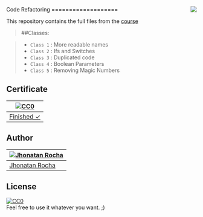 <img src="http://image.flaticon.com/icons/png/128/150/150687.png" align="right" />
Code Refactoring
===================

This repository contains the full files from the [course](https://cursos.alura.com.br/course/refatorando-na-pratica-com-java)

> ##Classes:

> - `Class 1` : More readable names
> - `Class 2` : Ifs and Switches
> - `Class 3` : Duplicated code
> - `Class 4` : Boolean Parameters
> - `Class 5` : Removing Magic Numbers

## Certificate
[![CC0](http://image.flaticon.com/icons/png/128/230/230357.png)](https://cursos.alura.com.br/user/jcristianrocha/course/refatorando-na-pratica-com-java/certificate) |
---|
[Finished ✓](https://cursos.alura.com.br/user/jcristianrocha/course/refatorando-na-pratica-com-java/certificate) |

## Author
[![Jhonatan Rocha](https://media.licdn.com/mpr/mpr/shrinknp_400_400/AAEAAQAAAAAAAAXnAAAAJDJiMGJjYTUyLWU5NzUtNDU4Yi1iYTYxLWU4OGU2MTAwMmQ5OA.jpg)](https://jhonatanrocha.github.io) |
---|
[Jhonatan Rocha](https://jhonatanrocha.github.io) |

## License

[![CC0](http://mirrors.creativecommons.org/presskit/buttons/88x31/svg/cc-zero.svg)](https://creativecommons.org/publicdomain/zero/1.0/)  
Feel free to use it whatever you want. ;)

